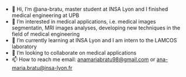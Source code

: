 - 👋 Hi, I’m @ana-bratu, master student at INSA Lyon and I finished medical engineering at UPB 
- 👀 I’m interested in medical applications, i.e. medical images segmentatin,  MRI images analyses, developing new techniques in the field of medical engineering
- 🌱 I’m currently learning at INSA Lyon and I am intern to the LAMCOS laboratory
- 💞️ I’m looking to collaborate on medical applications
- 📫 How to reach me email: anamariabratu98@gmail.com or ana-maria.bratu@insa-lyon.fr


